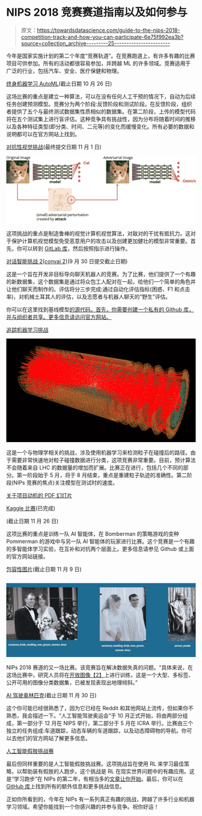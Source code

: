 # NIPS 2018 竞赛赛道指南以及如何参与

> 原文：<https://towardsdatascience.com/guide-to-the-nips-2018-competition-track-and-how-you-can-participate-6e75f992ea3b?source=collection_archive---------25----------------------->

今年是国家实施计划的第二个年度“竞赛轨道”。在竞赛跑道上，有许多有趣的比赛项目可供参加。所有的活动都很容易参加，并跨越 ML 的许多领域。竞赛适用于广泛的行业，包括汽车、安全、医疗保健和物理。

[终身机器学习 AutoML](https://www.4paradigm.com/competition/nips2018)(截止日期 10 月 26 日)

这场比赛的重点是建立一种算法，可以在没有任何人工干预的情况下，自动为后续任务创建预测模型。竞赛分为两个阶段:反馈阶段和测试阶段。在反馈阶段，组织者提供了五个与最终测试数据集性质相似的数据集。在第二阶段，上传的模型代码将在五个测试集上进行盲评估。这种竞争具有挑战性，因为分布将随着时间的推移以及各种特征类型(即分类、时间、二元等)的变化而缓慢变化。所有必要的数据和说明都可以在官方网站上找到。

[对抗性视觉挑战](https://www.crowdai.org/challenges/adversarial-vision-challenge)(最终提交日期 11 月 1 日)

![](img/0f359ec81e48aa457870b2f21524fa26.png)

这项挑战的重点是制造鲁棒的视觉计算机视觉算法，对敌对的干扰有抵抗力。这对于保护计算机视觉模型免受恶意用户的攻击以及创建更加健壮的模型非常重要。首先，你可以转到 [GitLab 库](https://gitlab.crowdai.org/adversarial-vision-challenge/nips18-avc-model-template?_ga=2.205964564.64880023.1534801470-2120434307.1529537746)，然后按照指示进行操作。

[对话智能挑战 2(convai 2)](http://convai.io/)(9 月 30 日提交截止日期)

这是一个旨在开发非目标导向聊天机器人的竞赛。为了比赛，他们提供了一个有趣的新数据集，这个数据集是通过将众包工人配对在一起，给他们一个简单的角色并让他们聊天而制作的。评估将分三步完成:通过自动化评估指标(困惑、F1 和点击率)，对机械土耳其人的评估，以及志愿者与机器人聊天的“野生”评估。

你可以在这里找到基线模型[的源代码。首先，你需要创建一个私有的 Github 库，并与组织者共享。更多信息请访问官方网站。](https://github.com/facebookresearch/ParlAI/tree/master/projects/convai2)

[追踪机器学习挑战](https://sites.google.com/site/trackmlparticle/)

![](img/1b56a1f0cba07e0fdd2b737a2fb85d1d.png)

这是一个与物理学相关的挑战，涉及使用机器学习来检测粒子在碰撞后的路径。由于需要非常快速地对粒子碰撞数据进行分类，这项竞赛非常重要。目前，预计算法不会随着来自 LHC 的数据量的增加而扩展。比赛正在进行，包括几个不同的部分。第一阶段始于 5 月，将于 8 月结束，重点是重建粒子轨迹的准确性。第二阶段(NIPs 竞赛的焦点)关注模型在测试时的速度。

[关于项目动机的 PDF 幻灯片](https://indico.cern.ch/event/577003/contributions/2476446/attachments/1423512/2183608/tr170307_davidRousseau_CTDWIT2017_trackML.pptx.pdf)

[Kaggle 比赛](https://www.kaggle.com/c/trackml-particle-identification)(已完成)

(截止日期 11 月 26 日)

这项比赛的重点是训练一队 AI 智能体，在 Bomberman 的策略游戏的变种 Pommerman 的游戏中与另一队 AI 智能体的玩家进行比赛。这个竞赛是一个有趣的多智能体学习实验，在互补和对抗两个层面上。更多信息请参见 Github 或上面的官方网站链接。

[包容性图片](https://sites.google.com/view/inclusiveimages/)(截止日期 11 月 9 日)

![](img/eb840390969ab81495d0328053b4f73b.png)

NIPs 2018 赛道的又一场比赛。该竞赛旨在解决数据失真的问题。“具体来说，在这场比赛中，研究人员将在[开放图像](https://www.google.com/url?q=https%3A%2F%2Fgithub.com%2Fopenimages%2Fdataset&sa=D&sntz=1&usg=AFQjCNFnSnHGWc1Xqv_E4QI4AHTZb9Hw_w)[【2】](https://sites.google.com/view/inclusiveimages/references?authuser=0)上进行训练，这是一个大型、多标签、公开可用的图像分类数据集，已被发现表现出地理倾斜。”

[AI 驾驶奥林匹克](https://www.duckietown.org/research/AI-Driving-Olympics/)(截止日期 11 月 30 日)

这个你可能已经很熟悉了，因为它已经在 Reddit 和其他网站上流传，但如果你不熟悉，我会描述一下。“人工智能驾驶奥运会”于 10 月正式开始，将由两部分组成，第一部分于 12 月在 NIPS 举行，第二部分于 5 月在 ICRA 举行。比赛由三个独立的任务组成:车道跟踪，动态车辆的车道跟踪，以及动态障碍物的导航。你可以去他们的官方网站了解更多信息。

[人工智能假肢挑战赛](https://www.crowdai.org/challenges/nips-2018-ai-for-prosthetics-challenge)

最后但同样重要的是人工智能假肢挑战赛。这项挑战旨在使用 RL 来学习最佳策略，以帮助装有假肢的人跑步。这个挑战是 RL 在现实世界问题中的有趣应用。这是“学习跑步”在 NIPs 的第二年，有相当多的[文章让你开始](https://medium.com/mlreview/our-nips-2017-learning-to-run-approach-b80a295d3bb5)。最后，你可以在 [GitHub 库](https://github.com/stanfordnmbl/osim-rl)上找到所有的额外信息和更多挑战信息。

正如你所看到的，今年在 NIPs 有一系列真正有趣的挑战，跨越了许多行业和机器学习领域。希望你能找到一个你感兴趣的并参与竞争。祝你好运！